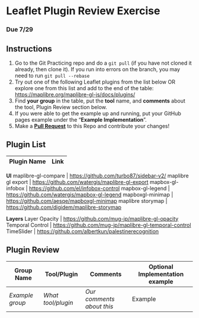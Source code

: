 # Leaflet Plugin Review Exercise

### Due 7/29

## Instructions

1. Go to the Git Practicing repo and do a `git pull` (if you have not cloned it already, then clone it). If you run into errors on the branch, you may need to run `git pull --rebase`
2. Try out one of the following Leaflet plugins from the list below OR explore one from this list and add to the end of the table: https://maplibre.org/maplibre-gl-js/docs/plugins/
3. Find **your group** in the table, put the **tool** name, and **comments** about the tool, Plugin Review section below.
4. If you were able to get the example up and running, put your GitHub pages example under the “**Example Implementation**”.
5. Make a [**Pull Request**](https://medium.com/@urna.hybesis/pull-request-workflow-with-git-6-steps-guide-3858e30b5fa4) to this Repo and contribute your changes!

## Plugin List

Plugin Name|Link
--|--|
**UI**
maplibre-gl-compare | https://github.com/turbo87/sidebar-v2/
maplibre gl export | https://github.com/watergis/maplibre-gl-export
mapbox-gl-infobox | https://github.com/el/infobox-control
mapbox-gl-legend | https://github.com/watergis/mapbox-gl-legend
mapboxgl-minimap | https://github.com/aesqe/mapboxgl-minimap
maplibre storymap | https://github.com/digidem/maplibre-storymap

**Layers**
Layer Opacity | https://github.com/mug-jp/maplibre-gl-opacity
Temporal Control | https://github.com/mug-jp/maplibre-gl-temporal-control
TimeSlider | https://github.com/albertkun/palestinerecognition

## Plugin Review

   Group Name  |     Tool/Plugin  |         Comments        |**Optional** Implementation example
---------------|------------------|-------------------------|-----------------------------------
*Example group*|*What tool/plugin*|*Our comments about this*|Example                            